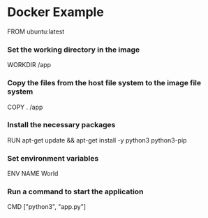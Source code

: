 # Docker Example


FROM ubuntu:latest

### Set the working directory in the image
WORKDIR /app

### Copy the files from the host file system to the image file system
COPY . /app

### Install the necessary packages
RUN apt-get update && apt-get install -y python3 python3-pip

### Set environment variables
ENV NAME World

### Run a command to start the application
CMD ["python3", "app.py"]
